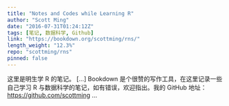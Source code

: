 ```yaml
---
title: "Notes and Codes while Learning R"
author: "Scott Ming"
date: "2016-07-31T01:24:12Z"
tags: [笔记, 数据科学, Github]
link: "https://bookdown.org/scottming/rns/"
length_weight: "12.3%"
repo: "scottming/rns"
pinned: false
---
```


这里是明生学 R 的笔记。 [...] Bookdown 是个很赞的写作工具，在这里记录一些自己学习 R 与数据科学的笔记，如有错误，欢迎指出。我的 GitHub 地址：https://github.com/scottming ...
